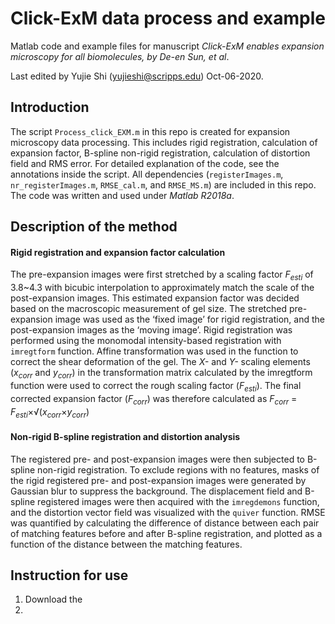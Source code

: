 # Click-ExM data process and example
Matlab code and example files for manuscript *Click-ExM enables expansion microscopy for all biomolecules, by De-en Sun, et al*.

Last edited by Yujie Shi (yujieshi@scripps.edu) Oct-06-2020.

## Introduction
The script `Process_click_EXM.m` in this repo is created for expansion microscopy data processing. This includes rigid registration, calculation of expansion factor, 
B-spline non-rigid registration, calculation of distortion field and RMS error. For detailed explanation of the code, see the annotations inside the script. 
All dependencies (`registerImages.m`, `nr_registerImages.m`, `RMSE_cal.m`, and `RMSE_MS.m`) are included in this repo. The code was written and used under *Matlab R2018a*.

## Description of the method
#### Rigid registration and expansion factor calculation
The pre-expansion images were first stretched by a scaling factor *F<sub>esti</sub>* of 3.8~4.3 with bicubic interpolation to approximately 
match the scale of the post-expansion images. 
This estimated expansion factor was decided based on the macroscopic measurement of gel size. 
The stretched pre-expansion image was used as the ‘fixed image’ for rigid registration, and the post-expansion images as the ‘moving image’. 
Rigid registration was performed using the monomodal intensity-based registration with `imregtform` function. 
Affine transformation was used in the function to correct the shear deformation of the gel. 
The *X-* and *Y-* scaling elements (*x<sub>corr</sub>* and *y<sub>corr</sub>*) in the transformation matrix calculated by the imregtform function were used to correct the rough 
scaling factor (*F<sub>esti</sub>*). 
The final corrected expansion factor (*F<sub>corr</sub>*) was therefore calculated as 
*F<sub>corr</sub>* = *F<sub>esti</sub>*&times;&radic;(*x<sub>corr</sub>*&times;*y<sub>corr</sub>*)
#### Non-rigid B-spline registration and distortion analysis
The registered pre- and post-expansion images were then subjected to B-spline non-rigid registration. 
To exclude regions with no features, masks of the rigid registered pre- and post-expansion images were generated by Gaussian blur to suppress the background. 
The displacement field and B-spline registered images were then acquired with the `imregdemons` function, 
and the distortion vector field was visualized with the `quiver` function. 
RMSE was quantified by calculating the difference of distance between each pair of matching features before and after B-spline registration, 
and plotted as a function of the distance between the matching features.

## Instruction for use
1. Download the 
2. 
